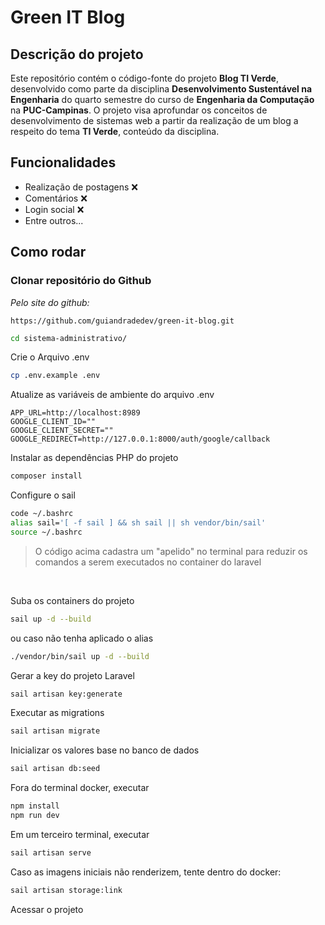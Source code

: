 # Green IT Blog

## Descrição do projeto 

Este repositório contém o código-fonte do projeto **Blog TI Verde**, desenvolvido como parte da disciplina **Desenvolvimento Sustentável na Engenharia** do quarto semestre do curso de **Engenharia da Computação** na **PUC-Campinas**. O projeto visa aprofundar os conceitos de desenvolvimento de sistemas web a partir da realização de um blog a respeito do tema **TI Verde**, conteúdo da disciplina.

## Funcionalidades
<ul>
    <li>Realização de postagens ❌</li>
    <li>Comentários ❌</li>
    <li>Login social ❌</li>
    <li>Entre outros...</li>
</ul>

## Como rodar


### Clonar repositório do Github
*Pelo site do github:*
```
https://github.com/guiandradedev/green-it-blog.git
```
```sh
cd sistema-administrativo/
```


Crie o Arquivo .env
```sh
cp .env.example .env
```

Atualize as variáveis de ambiente do arquivo .env
```dosini
APP_URL=http://localhost:8989
GOOGLE_CLIENT_ID=""
GOOGLE_CLIENT_SECRET=""
GOOGLE_REDIRECT=http://127.0.0.1:8000/auth/google/callback
```

Instalar as dependências PHP do projeto
```sh
composer install
```

Configure o sail
```sh
code ~/.bashrc
alias sail='[ -f sail ] && sh sail || sh vendor/bin/sail'
source ~/.bashrc
```

> O código acima cadastra um "apelido" no terminal para reduzir os comandos a serem executados no container do laravel


<br>

Suba os containers do projeto
```sh
sail up -d --build
```
ou caso não tenha aplicado o alias
```sh
./vendor/bin/sail up -d --build
```


Gerar a key do projeto Laravel
```sh
sail artisan key:generate
```

Executar as migrations
```sh
sail artisan migrate
```

Inicializar os valores base no banco de dados
```sh
sail artisan db:seed
```

Fora do terminal docker, executar
```sh
npm install
npm run dev
```

Em um terceiro terminal, executar
```sh
sail artisan serve
```

Caso as imagens iniciais não renderizem, tente dentro do docker: 
```sh
sail artisan storage:link
```

Acessar o projeto
<!-- [http://localhost:8080](http://localhost:8080) -->